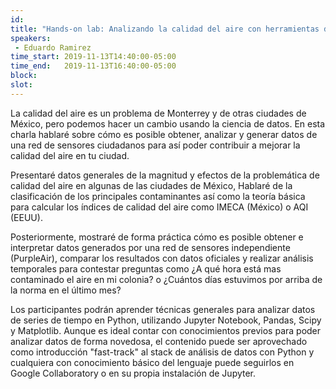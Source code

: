 ```yaml
---
id: 
title: "Hands-on lab: Analizando la calidad del aire con herramientas de data science"
speakers:
 - Eduardo Ramirez
time_start: 2019-11-13T14:40:00-05:00
time_end:   2019-11-13T16:40:00-05:00
block: 
slot: 
---
```


La calidad del aire es un problema de Monterrey y de otras ciudades de México, pero podemos hacer un cambio usando la ciencia de datos. En esta charla hablaré sobre cómo es posible obtener, analizar y generar datos de una red de sensores ciudadanos para así poder contribuir a mejorar la calidad del aire en tu ciudad.

Presentaré datos generales de la magnitud y efectos de la problemática de calidad del aire en algunas de las ciudades de México, Hablaré de la clasificación de los principales contaminantes así como la teoría básica para calcular los índices de calidad del aire como IMECA (México) o AQI (EEUU).

Posteriormente, mostraré de forma práctica cómo es posible obtener e interpretar datos generados por una red de sensores independiente (PurpleAir), comparar los resultados con datos oficiales y realizar análisis temporales para contestar preguntas como ¿A qué hora está mas contaminado el aire en mi colonia? o ¿Cuántos días estuvimos por arriba de la norma en el último mes?

Los participantes podrán aprender técnicas generales para analizar datos de series de tiempo en Python, utilizando Jupyter Notebook, Pandas, Scipy y Matplotlib. Aunque es ideal contar con conocimientos previos para poder analizar datos de forma novedosa, el contenido puede ser aprovechado como introducción "fast-track" al stack de análisis de datos con Python y cualquiera con conocimiento básico del lenguaje puede seguirlos en Google Collaboratory o en su propia instalación de Jupyter.